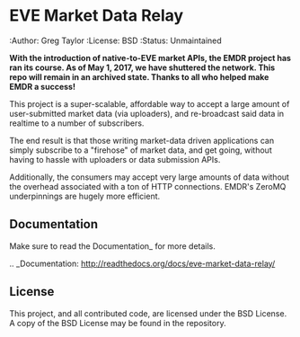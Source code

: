 EVE Market Data Relay
=====================

:Author: Greg Taylor
:License: BSD
:Status: Unmaintained

**With the introduction of native-to-EVE market APIs, the EMDR project has ran its course. As of May 1, 2017, we have shuttered the network. This repo will remain in an archived state. Thanks to all who helped make EMDR a success!**

This project is a super-scalable, affordable way to
accept a large amount of user-submitted market data (via uploaders), and
re-broadcast said data in realtime to a number of subscribers.

The end result is that those writing market-data driven applications can
simply subscribe to a "firehose" of market data, and get going, without having
to hassle with uploaders or data submission APIs.

Additionally, the consumers may accept very large amounts of data without the
overhead associated with a ton of HTTP connections. EMDR's ZeroMQ underpinnings
are hugely more efficient.

Documentation
-------------

Make sure to read the Documentation_ for more details.

.. _Documentation: http://readthedocs.org/docs/eve-market-data-relay/

License
-------

This project, and all contributed code, are licensed under the BSD License.
A copy of the BSD License may be found in the repository.

